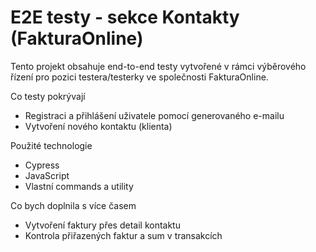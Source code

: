 # E2E testy - sekce Kontakty (FakturaOnline)

Tento projekt obsahuje end-to-end testy vytvořené v rámci výběrového řízení pro pozici testera/testerky ve společnosti FakturaOnline.

Co testy pokrývají
- Registraci a přihlášení uživatele pomocí generovaného e-mailu
- Vytvoření nového kontaktu (klienta)

Použité technologie
- Cypress
- JavaScript
- Vlastní commands a utility

Co bych doplnila s více časem
- Vytvoření faktury přes detail kontaktu
- Kontrola přiřazených faktur a sum v transakcích
